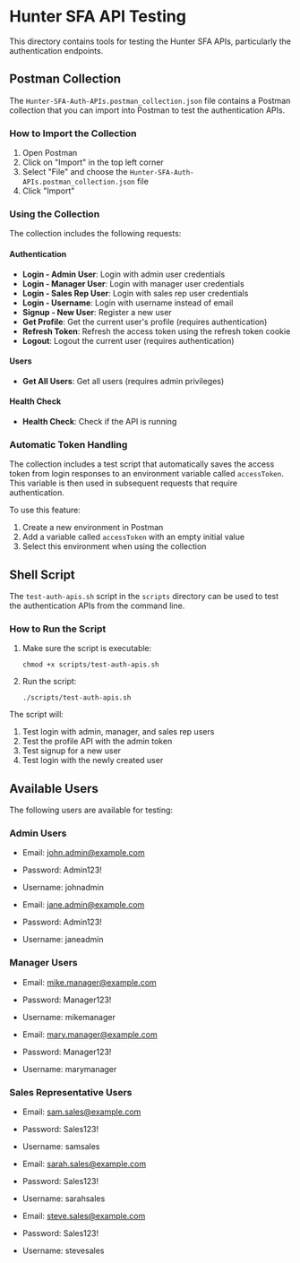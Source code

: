# Hunter SFA API Testing

This directory contains tools for testing the Hunter SFA APIs, particularly the authentication endpoints.

## Postman Collection

The `Hunter-SFA-Auth-APIs.postman_collection.json` file contains a Postman collection that you can import into Postman to test the authentication APIs.

### How to Import the Collection

1. Open Postman
2. Click on "Import" in the top left corner
3. Select "File" and choose the `Hunter-SFA-Auth-APIs.postman_collection.json` file
4. Click "Import"

### Using the Collection

The collection includes the following requests:

#### Authentication
- **Login - Admin User**: Login with admin user credentials
- **Login - Manager User**: Login with manager user credentials
- **Login - Sales Rep User**: Login with sales rep user credentials
- **Login - Username**: Login with username instead of email
- **Signup - New User**: Register a new user
- **Get Profile**: Get the current user's profile (requires authentication)
- **Refresh Token**: Refresh the access token using the refresh token cookie
- **Logout**: Logout the current user (requires authentication)

#### Users
- **Get All Users**: Get all users (requires admin privileges)

#### Health Check
- **Health Check**: Check if the API is running

### Automatic Token Handling

The collection includes a test script that automatically saves the access token from login responses to an environment variable called `accessToken`. This variable is then used in subsequent requests that require authentication.

To use this feature:
1. Create a new environment in Postman
2. Add a variable called `accessToken` with an empty initial value
3. Select this environment when using the collection

## Shell Script

The `test-auth-apis.sh` script in the `scripts` directory can be used to test the authentication APIs from the command line.

### How to Run the Script

1. Make sure the script is executable:
   ```
   chmod +x scripts/test-auth-apis.sh
   ```

2. Run the script:
   ```
   ./scripts/test-auth-apis.sh
   ```

The script will:
1. Test login with admin, manager, and sales rep users
2. Test the profile API with the admin token
3. Test signup for a new user
4. Test login with the newly created user

## Available Users

The following users are available for testing:

### Admin Users
- Email: john.admin@example.com
- Password: Admin123!
- Username: johnadmin

- Email: jane.admin@example.com
- Password: Admin123!
- Username: janeadmin

### Manager Users
- Email: mike.manager@example.com
- Password: Manager123!
- Username: mikemanager

- Email: mary.manager@example.com
- Password: Manager123!
- Username: marymanager

### Sales Representative Users
- Email: sam.sales@example.com
- Password: Sales123!
- Username: samsales

- Email: sarah.sales@example.com
- Password: Sales123!
- Username: sarahsales

- Email: steve.sales@example.com
- Password: Sales123!
- Username: stevesales 